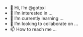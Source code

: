 - 👋 Hi, I’m @gotoxi
- 👀 I’m interested in ...
- 🌱 I’m currently learning ...
- 💞️ I’m looking to collaborate on ...
- 📫 How to reach me ...

<!---
gotoxi/gotoxi is a ✨ special ✨ repository because its `README.md` (this file) appears on your GitHub profile.
You can click the Preview link to take a look at your changes.
--->
